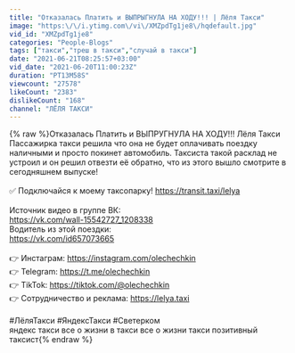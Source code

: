 ```yaml
---
title: "Отказалась Платить и ВЫПРЫГНУЛА НА ХОДУ!!! | Лёля Такси"
image: "https:\/\/i.ytimg.com\/vi\/XMZpdTg1je8\/hqdefault.jpg"
vid_id: "XMZpdTg1je8"
categories: "People-Blogs"
tags: ["такси","треш в такси","случай в такси"]
date: "2021-06-21T08:25:57+03:00"
vid_date: "2021-06-20T11:00:23Z"
duration: "PT13M58S"
viewcount: "27578"
likeCount: "2383"
dislikeCount: "168"
channel: "ЛЁЛЯ ТАКСИ"
---
```

{% raw %}Отказалась Платить и ВЫПРУГНУЛА НА ХОДУ!!! Лёля Такси<br />Пассажирка такси решила что она не будет оплачивать поездку наличными и просто покинет автомобиль. Таксиста такой расклад не устроил и он решил отвезти её обратно, что из этого вышло смотрите в сегодняшнем выпуске! <br /><br />✅ Подключайся к моему таксопарку! <a rel="nofollow" target="blank" href="https://transit.taxi/lelya">https://transit.taxi/lelya</a><br /><br />Источник видео в группе ВК:<br /><a rel="nofollow" target="blank" href="https://vk.com/wall-15542727_1208338">https://vk.com/wall-15542727_1208338</a><br />Водитель из этой поездки:<br /><a rel="nofollow" target="blank" href="https://vk.com/id657073665">https://vk.com/id657073665</a><br /><br />👉 Инстаграм: <a rel="nofollow" target="blank" href="https://instagram.com/olechechkin">https://instagram.com/olechechkin</a><br />👉 Telegram: <a rel="nofollow" target="blank" href="https://t.me/olechechkin">https://t.me/olechechkin</a><br />👉 TikTok: <a rel="nofollow" target="blank" href="https://tiktok.com/@olechechkin">https://tiktok.com/@olechechkin</a><br />👉 Сотрудничество и реклама: <a rel="nofollow" target="blank" href="https://lelya.taxi">https://lelya.taxi</a><br /><br />#ЛёляТакси #ЯндексТакси #Светерком <br /> яндекс такси все о жизни в такси все о жизни такси позитивный таксист{% endraw %}
